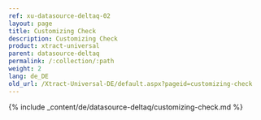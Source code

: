 ```yaml
---
ref: xu-datasource-deltaq-02
layout: page
title: Customizing Check
description: Customizing Check
product: xtract-universal
parent: datasource-deltaq
permalink: /:collection/:path
weight: 2
lang: de_DE
old_url: /Xtract-Universal-DE/default.aspx?pageid=customizing-check
---
```

{% include _content/de/datasource-deltaq/customizing-check.md %}